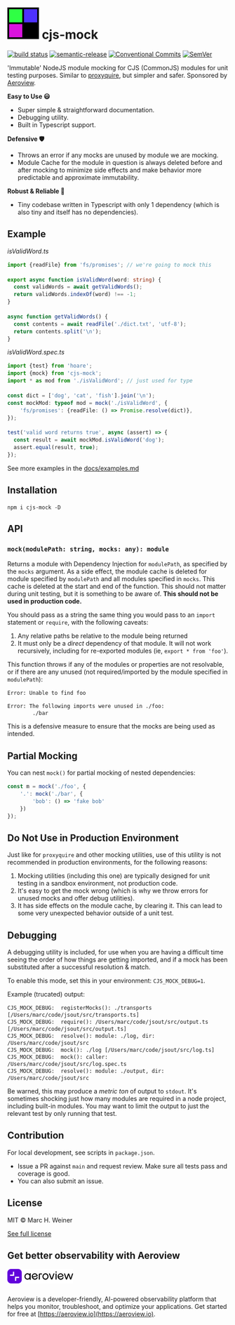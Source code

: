 # <img src="docs/cjs-mock-icon.svg"> cjs-mock

[![build status](https://github.com/mhweiner/cjs-mock/actions/workflows/workflow.yml/badge.svg)](https://github.com/mhweiner/cjs-mock/actions)
[![semantic-release](https://img.shields.io/badge/semantic--release-e10079?logo=semantic-release)](https://github.com/semantic-release/semantic-release)
[![Conventional Commits](https://img.shields.io/badge/Conventional%20Commits-1.0.0-yellow.svg)](https://conventionalcommits.org)
[![SemVer](https://img.shields.io/badge/SemVer-2.0.0-blue)]()

'Immutable' NodeJS module mocking for CJS (CommonJS) modules for unit testing purposes. Similar to [proxyquire](https://www.npmjs.com/package/proxyquire), but simpler and safer. Sponsored by [Aeroview](https://aeroview.io).

**Easy to Use 😃**
- Super simple & straightforward documentation.
- Debugging utility.
- Built in Typescript support.

**Defensive 🛡**
- Throws an error if any mocks are unused by module we are mocking.
- Module Cache for the module in question is always deleted before and after mocking to minimize side effects and make behavior more predictable and approximate immutability.

**Robust & Reliable 💪**
- Tiny codebase written in Typescript with only 1 dependency (which is also tiny and itself has no dependencies).

## Example

_isValidWord.ts_
```typescript
import {readFile} from 'fs/promises'; // we're going to mock this

export async function isValidWord(word: string) {
  const validWords = await getValidWords();
  return validWords.indexOf(word) !== -1;
}

async function getValidWords() {
  const contents = await readFile('./dict.txt', 'utf-8');
  return contents.split('\n');
}
```
_isValidWord.spec.ts_
```typescript
import {test} from 'hoare';
import {mock} from 'cjs-mock';
import * as mod from './isValidWord'; // just used for type

const dict = ['dog', 'cat', 'fish'].join('\n');
const mockMod: typeof mod = mock('./isValidWord', {
    'fs/promises': {readFile: () => Promise.resolve(dict)},
});

test('valid word returns true', async (assert) => {
  const result = await mockMod.isValidWord('dog');
  assert.equal(result, true);
});
```

See more examples in the [docs/examples.md](examples.md)

## Installation

 ```console
 npm i cjs-mock -D
 ```

## API

### `mock(modulePath: string, mocks: any): module`

Returns a module with Dependency Injection for `modulePath`, as specified by the `mocks` argument. As a side effect, the module cache is deleted for module specified by `modulePath` and all modules specified in `mocks`. This cache is deleted at the start and end of the function. This should not matter during unit testing, but it is something to be aware of. **This should not be used in production code.**

You should pass as a string the same thing you would pass to an `import` statement or `require`, with the following caveats:

1. Any relative paths be relative to the module being returned
2. It must only be a _direct_ dependency of that module. It will not work recursively, including for re-exported modules (ie, `export * from 'foo'`).

This function throws if any of the modules or properties are not resolvable, or if there are any unused (not required/imported by the module specified in `modulePath`):
```
Error: Unable to find foo
```
```
Error: The following imports were unused in ./foo: 
        ./bar
```

This is a defensive measure to ensure that the mocks are being used as intended.

## Partial Mocking

You can nest `mock()` for partial mocking of nested dependencies:

```typescript
const m = mock('./foo', {
    '.': mock('./bar', {
        'bob': () => 'fake bob'
    })
});
```

## Do Not Use in Production Environment

Just like for `proxyquire` and other mocking utilities, use of this utility is not recommended in production environments, for the following reasons:

1. Mocking utilities (including this one) are typically designed for unit testing in a sandbox environment, not production code.
2. It's easy to get the mock wrong (which is why we throw errors for unused mocks and offer debug utilities).
3. It has side effects on the module cache, by clearing it. This can lead to some very unexpected behavior outside of a unit test.

## Debugging

A debugging utility is included, for use when you are having a difficult time seeing the order of how things are getting imported, and if a mock has been substituted after a successful resolution & match.

To enable this mode, set this in your environment: `CJS_MOCK_DEBUG=1`.

Example (trucated) output:

```console
CJS_MOCK_DEBUG:  registerMocks(): ./transports [/Users/marc/code/jsout/src/transports.ts]
CJS_MOCK_DEBUG:  require(): /Users/marc/code/jsout/src/output.ts [/Users/marc/code/jsout/src/output.ts]
CJS_MOCK_DEBUG:  resolve(): module: ./log, dir: /Users/marc/code/jsout/src
CJS_MOCK_DEBUG:  mock(): ./log [/Users/marc/code/jsout/src/log.ts]
CJS_MOCK_DEBUG:  mock(): caller: /Users/marc/code/jsout/src/log.spec.ts
CJS_MOCK_DEBUG:  resolve(): module: ./output, dir: /Users/marc/code/jsout/src
```

Be warned, this may produce a *metric ton* of output to `stdout`. It's sometimes shocking just how many modules are required in a node project, including built-in modules. You may want to limit the output to just the relevant test by only running that test.

## Contribution

For local development, see scripts in `package.json`.

- Issue a PR against `main` and request review. Make sure all tests pass and coverage is good.
- You can also submit an issue.

## License

MIT &copy; Marc H. Weiner

[See full license](LICENSE)

## Get better observability with Aeroview

<picture>
    <source srcset="docs/aeroview-logo-lockup.svg" media="(prefers-color-scheme: dark)">
    <source srcset="docs/aeroview-logo-lockup-dark.svg" media="(prefers-color-scheme: light)">
    <img src="docs/aeroview-logo-lockup-dark.svg" alt="Logo" style="max-width: 150px;margin: 0 0 10px">
</picture>

Aeroview is a developer-friendly, AI-powered observability platform that helps you monitor, troubleshoot, and optimize your applications. Get started for free at [https://aeroview.io](https://aeroview.io).